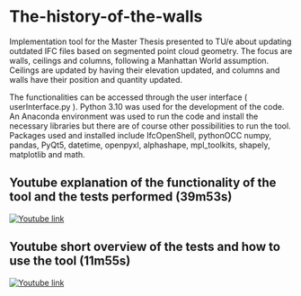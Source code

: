 # The-history-of-the-walls
Implementation tool for the Master Thesis presented to TU/e about updating outdated IFC files based on segmented point cloud geometry. The focus are walls, ceilings and columns, following a Manhattan World assumption. Ceilings are updated by having their elevation updated, and columns and walls have their position and quantity updated.

The functionalities can be accessed through the user interface ( userInterface.py ). Python 3.10 was used for the development of the code. An Anaconda environment was used to run the code and install the necessary libraries but there are of course other possibilities to run the tool. Packages used and installed include IfcOpenShell, pythonOCC numpy, pandas, PyQt5, datetime, openpyxl, alphashape, mpl_toolkits, shapely, matplotlib and math.


## Youtube explanation of the functionality of the tool and the tests performed (39m53s)
[![Youtube link](https://img.youtube.com/vi/XWULh_mqHhw/0.jpg)](https://www.youtube.com/watch?v=XWULh_mqHhw "Explanation of the functionality of the tool and the tests performed")

## Youtube short overview of the tests and how to use the tool (11m55s)
[![Youtube link](https://img.youtube.com/vi/M82eT1qxJZQ/0.jpg)](https://www.youtube.com/watch?v=M82eT1qxJZQ "Short overview of the tests and how to use the tool")
